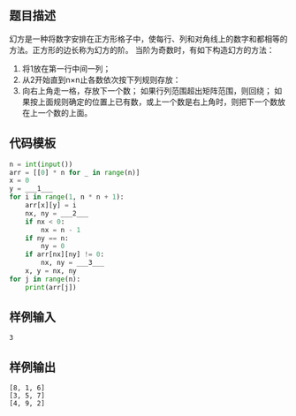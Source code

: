## 题目描述
幻方是一种将数字安排在正方形格子中，使每行、列和对角线上的数字和都相等的方法。正方形的边长称为幻方的阶。
当阶为奇数时，有如下构造幻方的方法：
1. 将1放在第一行中间一列；
2. 从2开始直到n×n止各数依次按下列规则存放：
3. 向右上角走一格，存放下一个数；
   如果行列范围超出矩阵范围，则回绕；
   如果按上面规则确定的位置上已有数，或上一个数是右上角时，则把下一个数放在上一个数的上面。

## 代码模板
```py
n = int(input())
arr = [[0] * n for _ in range(n)]
x = 0
y = ___1___
for i in range(1, n * n + 1):
    arr[x][y] = i
    nx, ny = ___2___
    if nx < 0:
        nx = n - 1
    if ny == n:
        ny = 0
    if arr[nx][ny] != 0:
        nx, ny = ___3___
    x, y = nx, ny
for j in range(n):
    print(arr[j])
```

## 样例输入
```input
3
```

## 样例输出
```output
[8, 1, 6]
[3, 5, 7]
[4, 9, 2]
```

